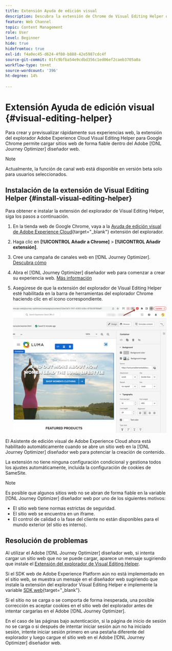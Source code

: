 ```yaml
---
title: Extensión Ayuda de edición visual
description: Descubra la extensión de Chrome de Visual Editing Helper que le permite crear y previsualizar páginas web en Journey Optimizer
feature: Web Channel
topic: Content Management
role: User
level: Beginner
hide: true
hidefromtoc: true
exl-id: f4a0ec45-d624-4f80-b888-42e5987cdc4f
source-git-commit: 01fc9bfba54e9cdbd356c1ed06ef2caeb3705a0a
workflow-type: tm+mt
source-wordcount: '396'
ht-degree: 14%

---
```


# Extensión Ayuda de edición visual {#visual-editing-helper}

Para crear y previsualizar rápidamente sus experiencias web, la extensión del explorador Adobe Experience Cloud Visual Editing Helper para Google Chrome permite cargar sitios web de forma fiable dentro del Adobe [!DNL Journey Optimizer] diseñador web.

>[!NOTE]
>
>Actualmente, la función de canal web está disponible en versión beta solo para usuarios seleccionados.

## Instalación de la extensión de Visual Editing Helper {#install-visual-editing-helper}

Para obtener e instalar la extensión del explorador de Visual Editing Helper, siga los pasos a continuación.

1. En la tienda web de Google Chrome, vaya a la [Ayuda de edición visual de Adobe Experience Cloud](https://chrome.google.com/webstore/detail/adobe-experience-cloud-vi/kgmjjkfjacffaebgpkpcllakjifppnca){target="_blank"} extensión del explorador.

1. Haga clic en **[!UICONTROL Añadir a Chrome]** > **[!UICONTROL Añadir extensión]**.

1. Cree una campaña de canales web en [!DNL Journey Optimizer]. [Descubra cómo](author-web.md#create-web-campaign)

1. Abra el [!DNL Journey Optimizer] diseñador web para comenzar a crear su experiencia web. [Más información](author-web.md)

1. Asegúrese de que la extensión del explorador de Visual Editing Helper esté habilitada en la barra de herramientas del explorador Chrome haciendo clic en el icono correspondiente.

   ![](assets/web-visual-editing-extension.png)

El Asistente de edición visual de Adobe Experience Cloud ahora está habilitado automáticamente cuando se abre un sitio web en la [!DNL Journey Optimizer] diseñador web para potenciar la creación de contenido.

La extensión no tiene ninguna configuración condicional y gestiona todos los ajustes automáticamente, incluida la configuración de cookies de SameSite.

>[!NOTE]
>
>Es posible que algunos sitios web no se abran de forma fiable en la variable [!DNL Journey Optimizer] diseñador web por uno de los siguientes motivos:
>
> * El sitio web tiene normas estrictas de seguridad.
> * El sitio web se encuentra en un iframe.
> * El control de calidad o la fase del cliente no están disponibles para el mundo exterior (el sitio es interno).


## Resolución de problemas

Al utilizar el Adobe [!DNL Journey Optimizer] diseñador web, si intenta cargar un sitio web que no se puede cargar, aparece un mensaje sugiriendo que instale el [Extensión del explorador de Visual Editing Helper](#install-visual-editing-helper).

Si el SDK web de Adobe Experience Platform aún no está implementado en el sitio web, se muestra un mensaje en el diseñador web sugiriendo que instale la extensión del explorador Visual Editing Helper e implemente la variable [SDK web](https://experienceleague.adobe.com/docs/platform-learn/implement-web-sdk/overview.html?lang=es){target="_blank"}.

Si el sitio no se carga o se comporta de forma inesperada, una posible corrección es aceptar cookies en el sitio web del explorador antes de intentar cargarlas en el Adobe [!DNL Journey Optimizer].

En el caso de las páginas bajo autenticación, si la página de inicio de sesión no se carga o si después de intentar iniciar sesión aún no ha iniciado sesión, intente iniciar sesión primero en una pestaña diferente del explorador y luego cargue el sitio web en el Adobe [!DNL Journey Optimizer] diseñador web.
